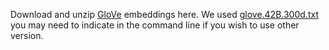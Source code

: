 Download and unzip [GloVe](https://nlp.stanford.edu/projects/glove/) 
embeddings here. We used [glove.42B.300d.txt](glove.42B.300d.zip) you may 
need to indicate in the command line if you wish to use other version.
